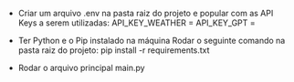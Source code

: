 - Criar um arquivo .env na pasta raiz do projeto e popular com as API Keys a serem utilizadas:
    API_KEY_WEATHER =
    API_KEY_GPT =

- Ter Python e o Pip instalado na máquina
    Rodar o seguinte comando na pasta raiz do projeto: pip install -r requirements.txt

- Rodar o arquivo principal main.py